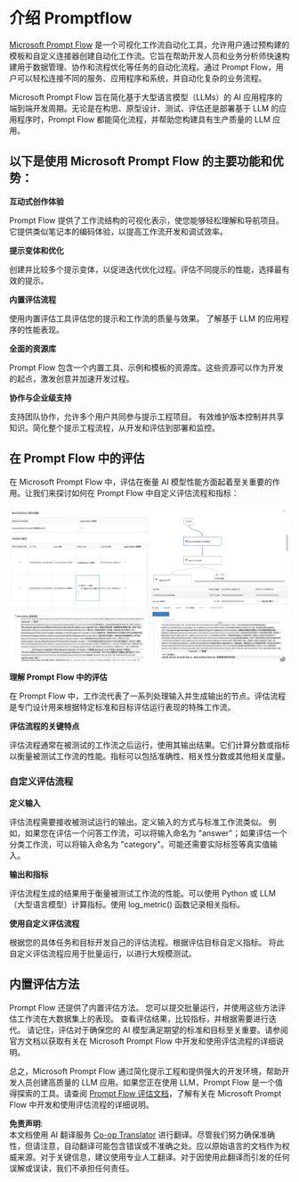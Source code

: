 <!--
CO_OP_TRANSLATOR_METADATA:
{
  "original_hash": "01a5ee7478befb159e2b7ded29832206",
  "translation_date": "2025-04-03T07:08:37+00:00",
  "source_file": "md\\01.Introduction\\05\\Promptflow.md",
  "language_code": "zh"
}
-->
# **介绍 Promptflow**

[Microsoft Prompt Flow](https://microsoft.github.io/promptflow/index.html?WT.mc_id=aiml-138114-kinfeylo) 是一个可视化工作流自动化工具，允许用户通过预构建的模板和自定义连接器创建自动化工作流。它旨在帮助开发人员和业务分析师快速构建用于数据管理、协作和流程优化等任务的自动化流程。通过 Prompt Flow，用户可以轻松连接不同的服务、应用程序和系统，并自动化复杂的业务流程。

Microsoft Prompt Flow 旨在简化基于大型语言模型（LLMs）的 AI 应用程序的端到端开发周期。无论是在构思、原型设计、测试、评估还是部署基于 LLM 的应用程序时，Prompt Flow 都能简化流程，并帮助您构建具有生产质量的 LLM 应用。

## 以下是使用 Microsoft Prompt Flow 的主要功能和优势：

**互动式创作体验**

Prompt Flow 提供了工作流结构的可视化表示，使您能够轻松理解和导航项目。
它提供类似笔记本的编码体验，以提高工作流开发和调试效率。

**提示变体和优化**

创建并比较多个提示变体，以促进迭代优化过程。评估不同提示的性能，选择最有效的提示。

**内置评估流程**

使用内置评估工具评估您的提示和工作流的质量与效果。
了解基于 LLM 的应用程序的性能表现。

**全面的资源库**

Prompt Flow 包含一个内置工具、示例和模板的资源库。这些资源可以作为开发的起点，激发创意并加速开发过程。

**协作与企业级支持**

支持团队协作，允许多个用户共同参与提示工程项目。
有效维护版本控制并共享知识。简化整个提示工程流程，从开发和评估到部署和监控。

## 在 Prompt Flow 中的评估

在 Microsoft Prompt Flow 中，评估在衡量 AI 模型性能方面起着至关重要的作用。让我们来探讨如何在 Prompt Flow 中自定义评估流程和指标：

![PFVizualise](../../../../../translated_images/pfvisualize.93c453890f4088830217fa7308b1a589058ed499bbfff160c85676066b5cbf2d.zh.png)

**理解 Prompt Flow 中的评估**

在 Prompt Flow 中，工作流代表了一系列处理输入并生成输出的节点。评估流程是专门设计用来根据特定标准和目标评估运行表现的特殊工作流。

**评估流程的关键特点**

评估流程通常在被测试的工作流之后运行，使用其输出结果。它们计算分数或指标以衡量被测试工作流的性能。指标可以包括准确性、相关性分数或其他相关度量。

### 自定义评估流程

**定义输入**

评估流程需要接收被测试运行的输出。定义输入的方式与标准工作流类似。
例如，如果您在评估一个问答工作流，可以将输入命名为 "answer"；如果评估一个分类工作流，可以将输入命名为 "category"。可能还需要实际标签等真实值输入。

**输出和指标**

评估流程生成的结果用于衡量被测试工作流的性能。可以使用 Python 或 LLM（大型语言模型）计算指标。使用 log_metric() 函数记录相关指标。

**使用自定义评估流程**

根据您的具体任务和目标开发自己的评估流程。根据评估目标自定义指标。
将此自定义评估流程应用于批量运行，以进行大规模测试。

## 内置评估方法

Prompt Flow 还提供了内置评估方法。
您可以提交批量运行，并使用这些方法评估工作流在大数据集上的表现。
查看评估结果，比较指标，并根据需要进行迭代。
请记住，评估对于确保您的 AI 模型满足期望的标准和目标至关重要。请参阅官方文档以获取有关在 Microsoft Prompt Flow 中开发和使用评估流程的详细说明。

总之，Microsoft Prompt Flow 通过简化提示工程和提供强大的开发环境，帮助开发人员创建高质量的 LLM 应用。如果您正在使用 LLM，Prompt Flow 是一个值得探索的工具。请查阅 [Prompt Flow 评估文档](https://learn.microsoft.com/azure/machine-learning/prompt-flow/how-to-develop-an-evaluation-flow?view=azureml-api-2?WT.mc_id=aiml-138114-kinfeylo)，了解有关在 Microsoft Prompt Flow 中开发和使用评估流程的详细说明。

**免责声明**:  
本文档使用 AI 翻译服务 [Co-op Translator](https://github.com/Azure/co-op-translator) 进行翻译。尽管我们努力确保准确性，但请注意，自动翻译可能包含错误或不准确之处。应以原始语言的文档作为权威来源。对于关键信息，建议使用专业人工翻译。对于因使用此翻译而引发的任何误解或误读，我们不承担任何责任。